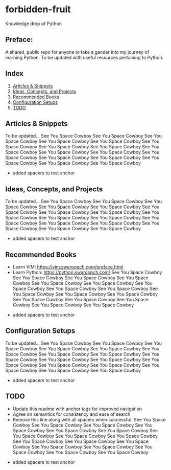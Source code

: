 # forbidden-fruit
Knowledge drop of Python

## Preface:

A shared, public repo for anyone to take a gander into my journey of learning Python. To be updated with useful resources pertaining to Python.

## Index
1. [Articles & Snippets](#articles-&-snippets)
2. [Ideas, Concepts, and Projects](#ideas-,-concepts-,-and-projects)
3. [Recommended Books](#recommended-books)
4. [Configuration Setups](#configuration-setups)
5. [TODO](#todo)

## Articles & Snippets

To be updated...
See You Space Cowboy
See You Space Cowboy
See You Space Cowboy
See You Space Cowboy
See You Space Cowboy
See You Space Cowboy
See You Space Cowboy
See You Space Cowboy
See You Space Cowboy
See You Space Cowboy
See You Space Cowboy
See You Space Cowboy
See You Space Cowboy
See You Space Cowboy
See You Space Cowboy
See You Space Cowboy
See You Space Cowboy
- added spacers to test anchor

## Ideas, Concepts, and Projects

To be updated...
See You Space Cowboy
See You Space Cowboy
See You Space Cowboy
See You Space Cowboy
See You Space Cowboy
See You Space Cowboy
See You Space Cowboy
See You Space Cowboy
See You Space Cowboy
See You Space Cowboy
See You Space Cowboy
See You Space Cowboy
See You Space Cowboy
See You Space Cowboy
See You Space Cowboy
See You Space Cowboy
See You Space Cowboy
- added spacers to test anchor

## Recommended Books

* Learn VIM: https://vim.swaroopch.com/preface.html
* Learn Python: https://python.swaroopch.com/
See You Space Cowboy
See You Space Cowboy
See You Space Cowboy
See You Space Cowboy
See You Space Cowboy
See You Space Cowboy
See You Space Cowboy
See You Space Cowboy
See You Space Cowboy
See You Space Cowboy
See You Space Cowboy
See You Space Cowboy
See You Space Cowboy
See You Space Cowboy
See You Space Cowboy
See You Space Cowboy
See You Space Cowboy
- added spacers to test anchor

## Configuration Setups

To be updated...
See You Space Cowboy
See You Space Cowboy
See You Space Cowboy
See You Space Cowboy
See You Space Cowboy
See You Space Cowboy
See You Space Cowboy
See You Space Cowboy
See You Space Cowboy
See You Space Cowboy
See You Space Cowboy
See You Space Cowboy
See You Space Cowboy
See You Space Cowboy
See You Space Cowboy
See You Space Cowboy
See You Space Cowboy
- added spacers to test anchor

## TODO

* Update this readme with anchor tags for improved navigation
* Agree on semantics for consistency and ease of search
* Remove this line along with all spacers when successful.
See You Space Cowboy
See You Space Cowboy
See You Space Cowboy
See You Space Cowboy
See You Space Cowboy
See You Space Cowboy
See You Space Cowboy
See You Space Cowboy
See You Space Cowboy
See You Space Cowboy
See You Space Cowboy
See You Space Cowboy
See You Space Cowboy
See You Space Cowboy
See You Space Cowboy
See You Space Cowboy
See You Space Cowboy
- added spacers to test anchor
